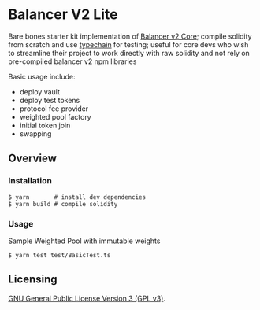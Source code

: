 # Balancer V2 Lite

Bare bones starter kit implementation of [Balancer v2 Core](https://github.com/balancer/balancer-v2-monorepo); compile solidity from scratch and use 
[typechain](https://www.npmjs.com/package/typechain) for testing; useful for core devs who wish to streamline their project to work directly with raw solidity and not 
rely on pre-compiled balancer v2 npm libraries

Basic usage include:
* deploy vault
* deploy test tokens
* protocol fee provider
* weighted pool factory
* initial token join
* swapping

## Overview

### Installation

```console
$ yarn       # install dev dependencies
$ yarn build # compile solidity
```

### Usage

Sample Weighted Pool with immutable weights

```
$ yarn test test/BasicTest.ts
```

## Licensing

[GNU General Public License Version 3 (GPL v3)](../../LICENSE).
